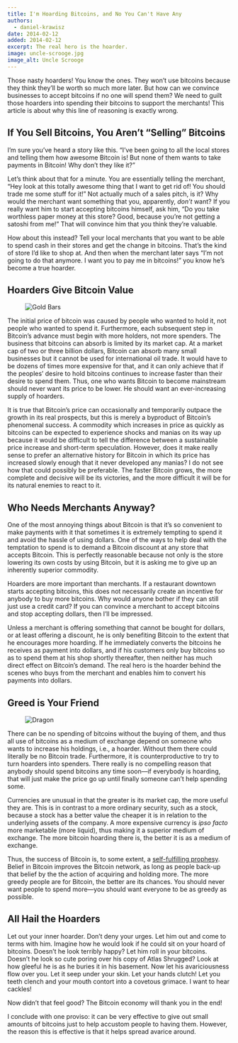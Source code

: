 ```yaml
---
title: I'm Hoarding Bitcoins, and No You Can't Have Any
authors:
  - daniel-krawisz
date: 2014-02-12
added: 2014-02-12
excerpt: The real hero is the hoarder.
image: uncle-scrooge.jpg
image_alt: Uncle Scrooge
---
```


Those nasty hoarders! You know the ones. They won’t use bitcoins because they think they’ll be worth so much more later. But how can we convince businesses to accept bitcoins if no one will spend them? We need to guilt those hoarders into spending their bitcoins to support the merchants! This article is about why this line of reasoning is exactly wrong.

## If You Sell Bitcoins, You Aren’t “Selling” Bitcoins

I’m sure you’ve heard a story like this. “I’ve been going to all the local stores and telling them how awesome Bitcoin is! But none of them wants to take payments in Bitcoin! Why don’t they like it?”

Let’s think about that for a minute. You are essentially telling the merchant, “Hey look at this totally awesome thing that I want to get rid of! You should trade me some stuff for it!” Not actually much of a sales pitch, is it? Why would the merchant want something that you, apparently, _don’t_ want? If you really want him to start accepting bitcoins himself, ask him, “Do you take worthless paper money at this store? Good, because you’re not getting a satoshi from me!” That will convince him that you think they’re valuable.

How about this instead? Tell your local merchants that you want to be able to spend cash in their stores and get the change in bitcoins. That’s the kind of store I’d like to shop at. And then when the merchant later says “I’m not going to do that anymore. I want you to pay me in bitcoins!” you know he’s become a true hoarder.

## Hoarders Give Bitcoin Value

<figure>
  <img src="/img/mempool/im-hoarding-bitcoins-and-no-you-cant-have-any/gold-bars.jpg" alt="Gold Bars" />
</figure>

The initial price of bitcoin was caused by people who wanted to hold it, not people who wanted to spend it. Furthermore, each subsequent step in Bitcoin’s advance must begin with more holders, not more spenders. The business that bitcoins can absorb is limited by its market cap. At a market cap of two or three billion dollars, Bitcoin can absorb many small businesses but it cannot be used for international oil trade. It would have to be dozens of times more expensive for that, and it can only achieve that if the peoples’ desire to hold bitcoins continues to increase faster than their desire to spend them. Thus, one who wants Bitcoin to become mainstream should never want its price to be lower. He should want an ever-increasing supply of hoarders.

It is true that Bitcoin’s price can occasionally and temporarily outpace the growth in its real prospects, but this is merely a byproduct of Bitcoin’s phenomenal success. A commodity which increases in price as quickly as bitcoins can be expected to experience shocks and manias on its way up because it would be difficult to tell the difference between a sustainable price increase and short-term speculation. However, does it make really sense to prefer an alternative history for Bitcoin in which its price has increased slowly enough that it never developed any manias? I do not see how that could possibly be preferable. The faster Bitcoin grows, the more complete and decisive will be its victories, and the more difficult it will be for its natural enemies to react to it.

## Who Needs Merchants Anyway?

One of the most annoying things about Bitcoin is that it’s so convenient to make payments with it that sometimes it is extremely tempting to spend it and avoid the hassle of using dollars. One of the ways to help deal with the temptation to spend is to demand a Bitcoin discount at any store that accepts Bitcoin. This is perfectly reasonable because not only is the store lowering its own costs by using Bitcoin, but it is asking me to give up an inherently superior commodity.

Hoarders are more important than merchants. If a restaurant downtown starts accepting bitcoins, this does not necessarily create an incentive for anybody to buy more bitcoins. Why would anyone bother if they can still just use a credit card? If you can convince a merchant to accept bitcoins and stop accepting dollars, then I’ll be impressed.

Unless a merchant is offering something that cannot be bought for dollars, or at least offering a discount, he is only benefiting Bitcoin to the extent that he encourages more hoarding. If he immediately converts the bitcoins he receives as payment into dollars, and if his customers only buy bitcoins so as to spend them at his shop shortly thereafter, then neither has much direct effect on Bitcoin’s demand. The real hero is the hoarder behind the scenes who buys from the merchant and enables him to convert his payments into dollars.

## Greed is Your Friend

<figure>
  <img src="/img/mempool/im-hoarding-bitcoins-and-no-you-cant-have-any/dragon.jpg" alt="Dragon" />
</figure>

There can be no spending of bitcoins without the buying of them, and thus all use of bitcoins as a medium of exchange depend on someone who wants to increase his holdings, i.e., a hoarder. Without them there could literally be no Bitcoin trade. Furthermore, it is counterproductive to try to turn hoarders into spenders. There really is no compelling reason that anybody should spend bitcoins any time soon—if everybody is hoarding, that will just make the price go up until finally someone can’t help spending some.

Currencies are unusual in that the greater is its market cap, the more useful they are. This is in contrast to a more ordinary security, such as a stock, because a stock has a better value the cheaper it is in relation to the underlying assets of the company. A more expensive currency is _ipso facto_ more marketable (more liquid), thus making it a superior medium of exchange. The more bitcoin hoarding there is, the better it is as a medium of exchange.

Thus, the success of Bitcoin is, to some extent, a [self-fulfilling prophesy](http://konradsgraf.com/blog1/2013/11/7/hyper-monetization-reloaded-another-round-of-bubble-talk.html). Belief in Bitcoin improves the Bitcoin network, as long as people back-up that belief by the the action of acquiring and holding more. The more greedy people are for Bitcoin, the better are its chances. You should never want people to spend more—you should want everyone to be as greedy as possible.

## All Hail the Hoarders

Let out your inner hoarder. Don’t deny your urges. Let him out and come to terms with him. Imagine how he would look if he could sit on your hoard of bitcoins. Doesn’t he look terribly happy? Let him roll in your bitcoins. Doesn’t he look so cute poring over his copy of Atlas Shrugged? Look at how gleeful he is as he buries it in his basement. Now let his avariciousness flow over you. Let it seep under your skin. Let your hands clutch! Let you teeth clench and your mouth contort into a covetous grimace. I want to hear cackles!

Now didn’t that feel good? The Bitcoin economy will thank you in the end!

I conclude with one proviso: it can be very effective to give out small amounts of bitcoins just to help accustom people to having them. However, the reason this is effective is that it helps spread avarice around.

